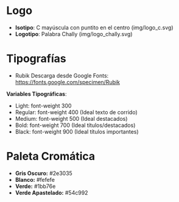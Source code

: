 # Logo
- **Isotipo**: C mayúscula con puntito en el centro (img/logo_c.svg)
- **Logotipo**: Palabra Chally (img/logo_chally.svg)

# Tipografías
- Rubik 
Descarga desde Google Fonts: https://fonts.google.com/specimen/Rubik
<link href="https://fonts.googleapis.com/css?family=Rubik:300,400,500,700,900&display=swap" rel="stylesheet">

**Variables Tipográficas**:
- Light: font-weight 300
- Regular: font-weight 400 (Ideal texto de corrido)
- Medium: font-weight 500 (Ideal destacados)
- Bold: font-weight 700 (Ideal títulos/destacados)
- Black: font-weight 900 (Ideal títulos importantes)

# Paleta Cromática
- **Gris Oscuro:** #2e3035
- **Blanco:** #fefefe
- **Verde:** #1bb76e
- **Verde Apastelado:** #54c992